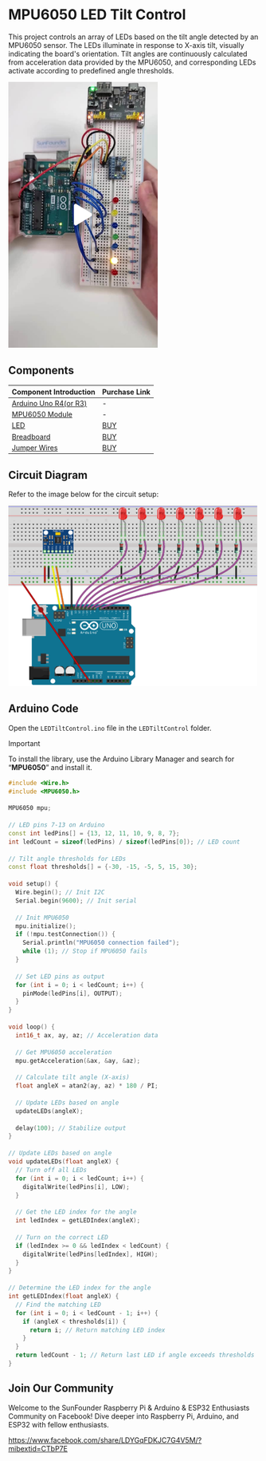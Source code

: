 # MPU6050 LED Tilt Control

This project controls an array of LEDs based on the tilt angle detected by an MPU6050 sensor. The LEDs illuminate in response to X-axis tilt, visually indicating the board's orientation. Tilt angles are continuously calculated from acceleration data provided by the MPU6050, and corresponding LEDs activate according to predefined angle thresholds.

<a href="https://www.tiktok.com/@sunfounder_official/video/7425069067448438046" title="Control LEDs with Tilt! MPU6050 Sensor and Arduino Magic" target="_blank">
    <img src="Pic/mpu6050-led-tilt-control.jpg" width="300" alt="Control LEDs with Tilt! MPU6050 Sensor and Arduino Magic">
</a>



## Components

| Component Introduction         | Purchase Link  |
|--------------------------------|----------------|
| [Arduino Uno R4(or R3)](https://docs.sunfounder.com/projects/elite-explorer-kit/en/latest/components/component_uno.html#uno-r4-wifi)       | -              |
| [MPU6050 Module](https://docs.sunfounder.com/projects/ultimate-sensor-kit/en/latest/components_basic/05-component_mpu6050.html)       | -              |
| [LED](https://docs.sunfounder.com/projects/elite-explorer-kit/en/latest/basic_projects/10_basic_led.html)       | [BUY](https://www.sunfounder.com/products/500pcs-5-colors-x-100pcs-5mm-leds-with-white-red-yellow-green-blue-colors-kit-box?ref=tiktok1&utm_source=github)               |
| [Breadboard](https://docs.sunfounder.com/projects/umsk/en/latest/01_components_basic/38-component_breadboard.html#breadboard)                | [BUY](https://www.sunfounder.com/products/20pcs-3-5v-2-terminals-passive-buzzer?ref=tiktok1&utm_source=github)       |
| [Jumper Wires](https://docs.sunfounder.com/projects/elite-explorer-kit/en/latest/components/component_wires.html#cpn-wires)              | [BUY](https://www.sunfounder.com/products/560pcs-jumper-wire-kit-with-14-lengths?ref=tiktok1&utm_source=github)       ||

## Circuit Diagram

Refer to the image below for the circuit setup:

<img src="LEDTiltControlCircuit.png" width="500" alt="Circuit Diagram">

## Arduino Code

Open the `LEDTiltControl.ino` file in the `LEDTiltControl` folder.

> [!IMPORTANT]
> To install the library, use the Arduino Library Manager and search for “**MPU6050**” and install it.

```c++
#include <Wire.h>
#include <MPU6050.h>

MPU6050 mpu;

// LED pins 7-13 on Arduino
const int ledPins[] = {13, 12, 11, 10, 9, 8, 7}; 
int ledCount = sizeof(ledPins) / sizeof(ledPins[0]); // LED count

// Tilt angle thresholds for LEDs
const float thresholds[] = {-30, -15, -5, 5, 15, 30};

void setup() {
  Wire.begin(); // Init I2C
  Serial.begin(9600); // Init serial
  
  // Init MPU6050
  mpu.initialize(); 
  if (!mpu.testConnection()) {
    Serial.println("MPU6050 connection failed");
    while (1); // Stop if MPU6050 fails
  }
  
  // Set LED pins as output
  for (int i = 0; i < ledCount; i++) {
    pinMode(ledPins[i], OUTPUT);
  }
}

void loop() {
  int16_t ax, ay, az; // Acceleration data
  
  // Get MPU6050 acceleration
  mpu.getAcceleration(&ax, &ay, &az);
  
  // Calculate tilt angle (X-axis)
  float angleX = atan2(ay, az) * 180 / PI;
  
  // Update LEDs based on angle
  updateLEDs(angleX);
  
  delay(100); // Stabilize output
}

// Update LEDs based on angle
void updateLEDs(float angleX) {
  // Turn off all LEDs
  for (int i = 0; i < ledCount; i++) {
    digitalWrite(ledPins[i], LOW);
  }

  // Get the LED index for the angle
  int ledIndex = getLEDIndex(angleX);

  // Turn on the correct LED
  if (ledIndex >= 0 && ledIndex < ledCount) {
    digitalWrite(ledPins[ledIndex], HIGH);
  }
}

// Determine the LED index for the angle
int getLEDIndex(float angleX) {
  // Find the matching LED
  for (int i = 0; i < ledCount - 1; i++) {
    if (angleX < thresholds[i]) {
      return i; // Return matching LED index
    }
  }
  return ledCount - 1; // Return last LED if angle exceeds thresholds
}
```

## Join Our Community

Welcome to the SunFounder Raspberry Pi & Arduino & ESP32 Enthusiasts Community on Facebook! Dive deeper into Raspberry Pi, Arduino, and ESP32 with fellow enthusiasts.

https://www.facebook.com/share/LDYGqFDKJC7G4V5M/?mibextid=CTbP7E
